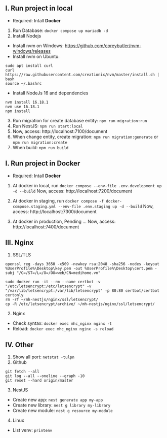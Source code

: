 ## I. Run project in local
- Required: Intall **Docker**

1. Run Database: `docker compose up mariadb -d`
2. Install Nodejs
- Install nvm on Windows: https://github.com/coreybutler/nvm-windows/releases
- Install nvm on Ubuntu: 
```
sudo apt install curl 
curl https://raw.githubusercontent.com/creationix/nvm/master/install.sh | bash 
source ~/.bashrc   
```
- Install NodeJs 16 and dependencies 
```
nvm install 16.18.1
nvm use 16.18.1
npm install
```
3. Run migration for create database entity: `npm run migration:run`
4. Run NestJS: `npm run start:local`
5. Now, access: http://localhost:7100/document
6. When change entity, create migration: `npm run migration:generate` or `npm run migration:create`
7. When build: `npm run build`

## I. Run project in Docker
- Required: Intall **Docker**

1. At docker in local, run `docker compose --env-file .env.development up -d --build`
Now, access: http://localhost:7200/document

2. At docker in staging, run `docker compose -f docker-compose.staging.yml --env-file .env.staging up -d --build`
Now, access: http://localhost:7300/document

3. At docker in production, Pending ... 
Now, access: http://localhost:7400/document

## III. Nginx
1. SSL/TLS
```
openssl req -days 3650 -x509 -newkey rsa:2048 -sha256 -nodes -keyout %UserProfile%\Desktop\key.pem -out %UserProfile%\Desktop\cert.pem -subj "/C=/ST=/L=/O=/OU=web/CN=medihome.vn"

sudo docker run -it --rm --name certbot -v "/etc/letsencrypt:/etc/letsencrypt" -v "/var/lib/letsencrypt:/var/lib/letsencrypt" -p 80:80 certbot/certbot certonly
rm -rf ~/mh-nestjs/nginx/ssl/letsencrypt/
cp -R /etc/letsencrypt/archive/ ~/mh-nestjs/nginx/ssl/letsencrypt/
```

2. Nginx
- Check syntax: `docker exec mhc_nginx nginx -t`
- Reload: `docker exec mhc_nginx nginx -s reload`

## IV. Other
1. Show all port: `netstat -tulpn`
2. Github
```
git fetch --all
git log --all --oneline --graph -10
git reset --hard origin/master
```
3. NestJS
- Create new app: `nest generate app my-app`
- Create new library: `nest g library my-library`
- Create new module: `nest g resource my-module`

4. Linux
- List venv: `printenv`
